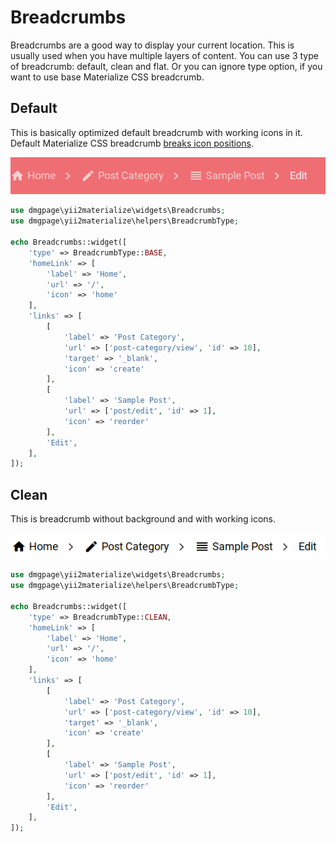 
# Breadcrumbs
Breadcrumbs are a good way to display your current location. This is usually used when you have multiple layers of content. You can use 3 type of breadcrumb: default, clean and flat. Or you can ignore type option, if you want to use base Materialize CSS breadcrumb.
## Default
This is basically optimized default breadcrumb with working icons in it. Default Materialize CSS breadcrumb [breaks icon positions](https://github.com/Dogfalo/materialize/issues/6224).

![Default breadcrumb](https://github.com/DMGPage/yii2-materialize/blob/master/doc/breadcrumb/default.png)

```php
use dmgpage\yii2materialize\widgets\Breadcrumbs;
use dmgpage\yii2materialize\helpers\BreadcrumbType;

echo Breadcrumbs::widget([
    'type' => BreadcrumbType::BASE,
    'homeLink' => [
        'label' => 'Home',
        'url' => '/',
        'icon' => 'home'
    ],
    'links' => [
        [
            'label' => 'Post Category',
            'url' => ['post-category/view', 'id' => 10],
            'target' => '_blank',
            'icon' => 'create'
        ],
        [
            'label' => 'Sample Post',
            'url' => ['post/edit', 'id' => 1],
            'icon' => 'reorder'
        ],
        'Edit',
    ],
]);
```

## Clean
This is breadcrumb without background and with working icons.

![Clean breadcrumb](https://github.com/DMGPage/yii2-materialize/blob/master/doc/breadcrumb/clean.png)

```php
use dmgpage\yii2materialize\widgets\Breadcrumbs;
use dmgpage\yii2materialize\helpers\BreadcrumbType;

echo Breadcrumbs::widget([
    'type' => BreadcrumbType::CLEAN,
    'homeLink' => [
        'label' => 'Home',
        'url' => '/',
        'icon' => 'home'
    ],
    'links' => [
        [
            'label' => 'Post Category',
            'url' => ['post-category/view', 'id' => 10],
            'target' => '_blank',
            'icon' => 'create'
        ],
        [
            'label' => 'Sample Post',
            'url' => ['post/edit', 'id' => 1],
            'icon' => 'reorder'
        ],
        'Edit',
    ],
]);
```


